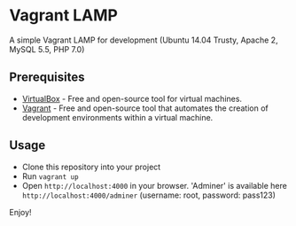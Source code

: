Vagrant LAMP
============
A simple Vagrant LAMP for development (Ubuntu 14.04 Trusty, Apache 2, MySQL 5.5, PHP 7.0)

Prerequisites
-------------
- [VirtualBox](https://www.virtualbox.org/) - Free  and open-source tool for virtual machines.
- [Vagrant](https://www.vagrantup.com/) - Free and open-source tool that automates the creation of development environments within a virtual machine.

Usage
-----
- Clone this repository into your project
- Run `vagrant up`
- Open `http://localhost:4000` in your browser. 'Adminer' is available here `http://localhost:4000/adminer` (username: root, password: pass123)

Enjoy!
